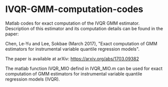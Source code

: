 # IVQR-GMM-computation-codes
Matlab codes for exact computation of the IVQR GMM estimator. Description of this estimator and its computation details can be found in the paper:

Chen, Le-Yu and Lee, Sokbae (March 2017), "Exact computation of GMM estimators for instrumental variable quantile regression models".

The paper is available at arXiv: https://arxiv.org/abs/1703.09382



The matlab function IVQR_MIO defind in IVQR_MIO.m can be used for exact computation of GMM estimators for instrumental variable quantile regression models (IVQR).


